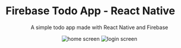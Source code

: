 # Firebase Todo App - React Native

<p align="center">A simple todo app made with React Native and Firebase</p>

<div align="center">
  <img  src="https://raw.githubusercontent.com/zomeru/todo-react-native/main/assets/screenshot/home.jgp" alt="home screen" />
  <img  src="https://raw.githubusercontent.com/zomeru/todo-react-native/main/assets/screenshot/login.jgp" alt="login screen" />
</div>
